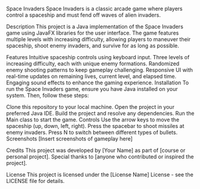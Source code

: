Space Invaders
Space Invaders is a classic arcade game where players control a spaceship and must fend off waves of alien invaders.

Description
This project is a Java implementation of the Space Invaders game using JavaFX libraries for the user interface. The game features multiple levels with increasing difficulty, allowing players to maneuver their spaceship, shoot enemy invaders, and survive for as long as possible.

Features
Intuitive spaceship controls using keyboard input.
Three levels of increasing difficulty, each with unique enemy formations.
Randomized enemy shooting patterns to keep gameplay challenging.
Responsive UI with real-time updates on remaining lives, current level, and elapsed time.
Engaging sound effects to enhance the gaming experience.
Installation
To run the Space Invaders game, ensure you have Java installed on your system. Then, follow these steps:

Clone this repository to your local machine.
Open the project in your preferred Java IDE.
Build the project and resolve any dependencies.
Run the Main class to start the game.
Controls
Use the arrow keys to move the spaceship (up, down, left, right).
Press the spacebar to shoot missiles at enemy invaders.
Press N to switch between different types of bullets.
Screenshots
[Insert screenshots of gameplay here]

Credits
This project was developed by [Your Name] as part of [course or personal project]. Special thanks to [anyone who contributed or inspired the project].

License
This project is licensed under the [License Name] License - see the LICENSE file for details.
